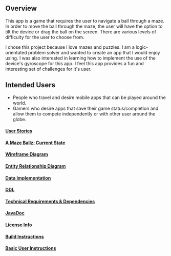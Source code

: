 ## Overview
This app is a game that requires the user to navigate a ball through a maze. In order to move the 
ball through the maze, the user will have the option to tilt the device or drag the ball on the screen.
There are various levels of difficulty for the user to choose from.  

I chose this project because I love mazes and puzzles. I am a logic-orientated problem solver and 
wanted to create an app that I would enjoy using. I was also interested in learning how to implement
the use of the device's gyroscope for this app. I feel this app provides a fun and interesting 
set of challenges for it's user.   

## Intended Users
* People who travel and desire mobile apps that can be played around the world.
* Gamers who desire apps that save their game status/completion and allow them to compete 
independently or with other user around the globe.

#### [User Stories](docs/user-stories.md)  

#### [A Maze Ballz: Current State](docs/project-state.md)
 
#### [Wireframe Diagram](docs/wireframe.md)

#### [Entity Relationship Diagram](docs/erd.md)

#### [Data Implementation](docs/data-implementation.md)

#### [DDL](docs/ddl.md)

#### [Technical Requirements & Dependencies](docs/tech-requirement-dependencies.md) 

#### [JavaDoc](docs/api/overview-summary.html)

#### [License Info](docs/license-info.md)

#### [Build Instructions](docs/build-instructions.md)

#### [Basic User Instructions](docs/basic-user-instructions.md)




